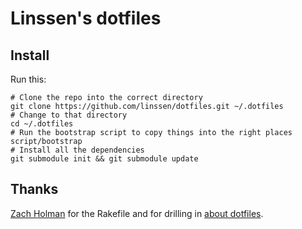 Linssen's dotfiles
=============================

Install
-----------------------------

Run this:

    # Clone the repo into the correct directory
    git clone https://github.com/linssen/dotfiles.git ~/.dotfiles
    # Change to that directory
    cd ~/.dotfiles
    # Run the bootstrap script to copy things into the right places
    script/bootstrap
    # Install all the dependencies
    git submodule init && git submodule update

Thanks
-----------------------------

[Zach Holman](https://github.com/holman) for the Rakefile and for drilling in [about dotfiles](http://zachholman.com/2010/08/dotfiles-are-meant-to-be-forked/).
